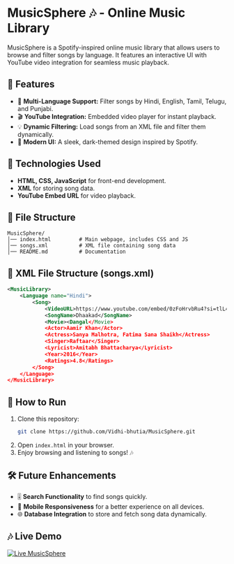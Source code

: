 # MusicSphere 🎶 - Online Music Library

MusicSphere is a Spotify-inspired online music library that allows users to browse and filter songs by language. It features an interactive UI with YouTube video integration for seamless music playback.

## 📌 Features
- 🎵 **Multi-Language Support:** Filter songs by Hindi, English, Tamil, Telugu, and Punjabi.
- 🎬 **YouTube Integration:** Embedded video player for instant playback.
- 💡 **Dynamic Filtering:** Load songs from an XML file and filter them dynamically.
- 🎨 **Modern UI:** A sleek, dark-themed design inspired by Spotify.

## 🚀 Technologies Used
- **HTML, CSS, JavaScript** for front-end development.
- **XML** for storing song data.
- **YouTube Embed URL** for video playback.

## 📂 File Structure
```
MusicSphere/
│── index.html         # Main webpage, includes CSS and JS
│── songs.xml          # XML file containing song data
│── README.md          # Documentation
```

## 🎥 XML File Structure (songs.xml)
```xml
<MusicLibrary>
    <Language name="Hindi">
        <Song>
            <VideoURL>https://www.youtube.com/embed/0zFoHrvbRu4?si=tlL41-0Ynuh3ougS</VideoURL>
            <SongName>Dhaakad</SongName>
            <Movie><Dangal</Movie>
            <Actor>Aamir Khan</Actor>
            <Actress>Sanya Malhotra, Fatima Sana Shaikh</Actress>
            <Singer>Raftaar</Singer>
            <Lyricist>Amitabh Bhattacharya</Lyricist>
            <Year>2016</Year>
            <Ratings>4.8</Ratings>
        </Song>
    </Language>
</MusicLibrary>
```

## 📜 How to Run
1. Clone this repository:
   ```sh
   git clone https://github.com/Vidhi-bhutia/MusicSphere.git
   ```
2. Open `index.html` in your browser.
3. Enjoy browsing and listening to songs! 🎶

## 🛠️ Future Enhancements
- 🎚️ **Search Functionality** to find songs quickly.
- 📱 **Mobile Responsiveness** for a better experience on all devices.
- 🌐 **Database Integration** to store and fetch song data dynamically.

## 🎶 Live Demo  
[![Live MusicSphere](https://img.shields.io/badge/Live-Demo-blue?style=for-the-badge)](https://vidhi-bhutia.github.io/MusicSphere/)

